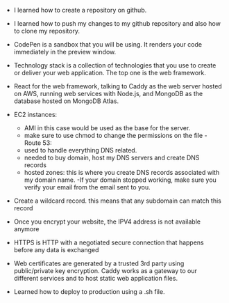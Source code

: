 - I learned how to create a repository on github.
- I learned how to push my changes to my github repository and also how to clone my repository.
- CodePen is a sandbox that you will be using. It renders your code immediately in the preview window. 
- Technology stack is a collection of technologies that you use to create or deliver your web application. The top one is the web framework.
- React for the web framework, talking to Caddy as the web server hosted on AWS, running web services with Node.js, and MongoDB as the database hosted on MongoDB Atlas.

- EC2 instances:
    - AMI in this case would be used as the base for the server.
    - make sure to use chmod to change the permissions on the file
-Route 53:
    - used to handle everything DNS related.
    - needed to buy domain, host my DNS servers and create DNS records
    - hosted zones: this is where you create DNS records associated with my domain name.
-If your domain stopped working, make sure you verify your email from the email sent to you.
- Create a wildcard record. this means that any subdomain can match this record
- Once you encrypt your website, the IPV4 address is not available anymore
- HTTPS is HTTP with a negotiated secure connection that happens before any data is exchanged
- Web certificates are generated by a trusted 3rd party using public/private key encryption. Caddy works as a gateway to our different services and to host static web application files. 
- Learned how to deploy to production using a .sh file. 
